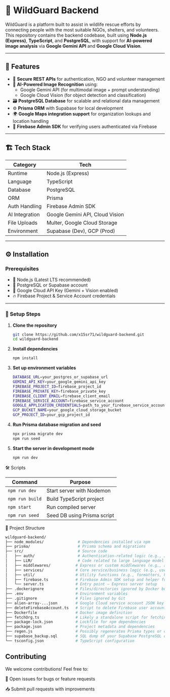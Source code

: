 # 🌿 WildGuard Backend

WildGuard is a platform built to assist in wildlife rescue efforts by connecting people with the most suitable NGOs, shelters, and volunteers. This repository contains the backend codebase, built using **Node.js (Express)**, **TypeScript**, and **PostgreSQL**, with support for **AI-powered image analysis** via **Google Gemini API** and **Google Cloud Vision**.

---

## 🚀 Features

- 🔐 **Secure REST APIs** for authentication, NGO and volunteer management
- 📸 **AI-Powered Image Recognition** using:
  - Google Gemini API (for multimodal image + prompt understanding)
  - Google Cloud Vision (for object detection and classification)
- 🗃️ **PostgreSQL Database** for scalable and relational data management
- ⚙️ **Prisma ORM** with Supabase for local development
- 🌍 **Google Maps integration support** for organization lookups and location handling
- 🔄 **Firebase Admin SDK** for verifying users authenticated via Firebase

---

## 🏗️ Tech Stack

| Category        | Tech                         |
|----------------|------------------------------|
| Runtime         | Node.js (Express)            |
| Language        | TypeScript                   |
| Database        | PostgreSQL                   |
| ORM             | Prisma                       |
| Auth Handling   | Firebase Admin SDK           |
| AI Integration  | Google Gemini API, Cloud Vision |
| File Uploads    | Multer, Google Cloud Storage |
| Environment     | Supabase (Dev), GCP (Prod)   |

---

## ⚙️ Installation

### Prerequisites

- 🦊 Node.js (Latest LTS recommended)
- 🐘 PostgreSQL or Supabase account
- 🔑 Google Cloud API Key (Gemini + Vision enabled)
- 🔥 Firebase Project & Service Account credentials

---

### 🧪 Setup Steps

1. **Clone the repository**  
   ```bash
   git clone https://github.com/x15sr71/wildguard-backend.git
   cd wildguard-backend
   ```
2. **Install dependencies**    
     ```bash
   npm install
   ```
3. **Set up environment variables**    
     ```bash
   DATABASE_URL=your_postgres_or_supabase_url
   GEMINI_API_KEY=your_google_gemini_api_key
   FIREBASE_PROJECT_ID=firebase_project_id
   FIREBASE_PRIVATE_KEY=firebase_private_key
   FIREBASE_CLIENT_EMAIL=firebase_client_email
   FIREBASE_SERVICE_ACCOUNT=firebase_service_account
   GOOGLE_APPLICATION_CREDENTIALS=path_to_your_firebase_service_account.json
   GCP_BUCKET_NAME=your_google_cloud_storage_bucket
   GCP_PROJECT_ID=your_gcp_project_id

   ```   
4. **Run Prisma database migration and seed**    
     ```bash
   npx prisma migrate dev
   npm run seed
5. **Start the server in development mode**    
     ```bash
   npm run dev

🛠️ Scripts   

| Command         | Purpose                     |
| --------------- | --------------------------- |
| `npm run dev`   | Start server with Nodemon   |
| `npm run build` | Build TypeScript project    |
| `npm start`     | Run compiled server         |
| `npm run seed`  | Seed DB using Prisma script |

📁 Project Structure
```bash
wildguard-backend/
├── node_modules/               # Dependencies installed via npm
├── prisma/                     # Prisma schema and migrations
├── src/                        # Source code
│   ├── auth/                   # Authentication-related logic (e.g., JWT, login/signup)
│   ├── LLM/                    # Code related to large language model or AI API integration
│   ├── middlewares/           # Express or custom middlewares (e.g., auth, error handling)
│   ├── services/              # Core service/business logic (e.g., user, NGO, image)
│   ├── util/                  # Utility functions (e.g., formatters, helpers)
│   ├── firebase.ts            # Firebase Admin SDK setup and helper functions
│   └── server.ts              # Entry point – Express server setup
├── .dockerignore              # Files/directories ignored by Docker builds
├── .env                       # Environment variables
├── .gitignore                 # Files ignored by Git
├── alien-array-...json        # Google Cloud service account JSON key (used by Vision API)
├── deleteFirebaseAccount.ts   # Script to delete Firebase user accounts
├── Dockerfile                 # Docker image definition
├── fetchOrg.ts                # Likely a standalone script for fetching org data
├── package-lock.json          # Lockfile for npm dependencies
├── package.json               # Project metadata and dependencies
├── regen.js                   # Possibly regenerates Prisma types or other data
├── supabase_backup.sql        # SQL dump of your Supabase PostgreSQL database
└── tsconfig.json              # TypeScript configuration

````

## Contributing

We welcome contributions! Feel free to:

🐛 Open issues for bugs or feature requests

📥 Submit pull requests with improvements
